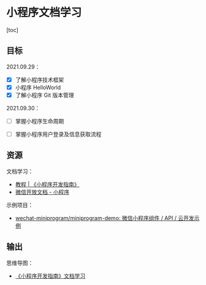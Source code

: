 # 小程序文档学习

[toc]

## 目标

2021.09.29：

- [x] 了解小程序技术框架
- [x] 小程序 HelloWorld
- [x] 了解小程序 Git 版本管理

2021.09.30：

- [ ] 掌握小程序生命周期
- [ ] 掌握小程序用户登录及信息获取流程


## 资源

文档学习：

- [教程 \| 《小程序开发指南》](https://developers.weixin.qq.com/ebook?action=get_post_info&docid=0008aeea9a8978ab0086a685851c0a)
- [微信开放文档 - 小程序](https://developers.weixin.qq.com/miniprogram/dev/framework/)

示例项目：

- [wechat\-miniprogram/miniprogram\-demo: 微信小程序组件 / API / 云开发示例](https://github.com/wechat-miniprogram/miniprogram-demo)

## 输出

思维导图：

- [《小程序开发指南》文档学习](https://www.processon.com/view/link/615415b1e401fd6be0784f61)